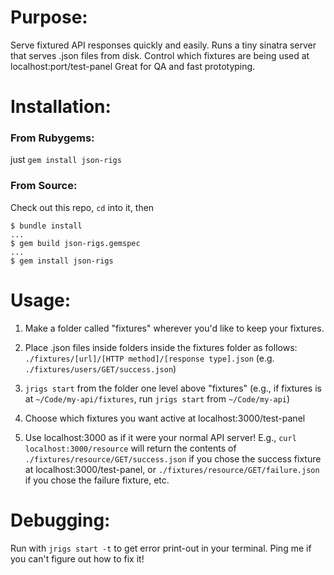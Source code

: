 Purpose:
===
Serve fixtured API responses quickly and easily.
Runs a tiny sinatra server that serves .json files from disk.
Control which fixtures are being used at localhost:port/test-panel
Great for QA and fast prototyping.


Installation:
===

### From Rubygems:
just `gem install json-rigs`

### From Source:

Check out this repo, `cd` into it, then
```
$ bundle install
...
$ gem build json-rigs.gemspec
...
$ gem install json-rigs
```

Usage:
===
1. Make a folder called "fixtures" wherever you'd like to keep your fixtures.

2. Place .json files inside folders inside the fixtures folder as follows: `./fixtures/[url]/[HTTP method]/[response type].json` (e.g. `./fixtures/users/GET/success.json`)

3. `jrigs start` from the folder one level above "fixtures" (e.g., if fixtures is at `~/Code/my-api/fixtures`, run `jrigs start` from `~/Code/my-api`)

4. Choose which fixtures you want active at localhost:3000/test-panel

5. Use localhost:3000 as if it were your normal API server! E.g., `curl localhost:3000/resource` will return the contents of `./fixtures/resource/GET/success.json` if you chose the success fixture at localhost:3000/test-panel, or `./fixtures/resource/GET/failure.json` if you chose the failure fixture, etc.

Debugging:
===
Run with `jrigs start -t` to get error print-out in your terminal. Ping me if you can't figure out how to fix it!
